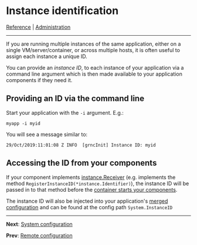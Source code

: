 # Instance identification
[Reference](README.md) | [Administration](adm-index.md)

---

If you are running multiple instances of the same application, either on a single VM/server/container, or across multiple
hosts, it is often useful to assign each instance a unique ID.

You can provide an _instance ID_, to each instance of your application via a command line argument which is then made 
available to your application components if they need it.

## Providing an ID via the command line

Start your application with the `-i` argument. E.g.:

```shell script
myapp -i myid
```

You will see a message similar to:

```shell script
29/Oct/2019:11:01:08 Z INFO  [grncInit] Instance ID: myid
```

## Accessing the ID from your components

If your component implements [instance.Receiver](https://godoc.org/github.com/graniticio/granitic/instance#Receiver)
(e.g. implements the method `RegisterInstanceID(*instance.Identifier)`), the instance ID will be passed in to that
method before the [container starts your components](ioc-lifecycle.md).

The instance ID will also be injected into your application's [merged configuration](cfg-merging.md) and can be found at 
the config path ```System.InstanceID```

---
**Next**: [System configuration](adm-system.md)

**Prev**: [Remote configuration](adm-remote.md)